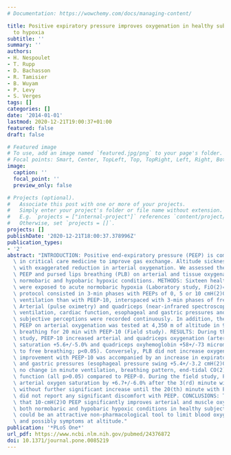 ```yaml
---
# Documentation: https://wowchemy.com/docs/managing-content/

title: Positive expiratory pressure improves oxygenation in healthy subjects exposed
  to hypoxia
subtitle: ''
summary: ''
authors:
- H. Nespoulet
- T. Rupp
- D. Bachasson
- R. Tamisier
- B. Wuyam
- P. Levy
- S. Verges
tags: []
categories: []
date: '2014-01-01'
lastmod: 2020-12-21T19:00:37+01:00
featured: false
draft: false

# Featured image
# To use, add an image named `featured.jpg/png` to your page's folder.
# Focal points: Smart, Center, TopLeft, Top, TopRight, Left, Right, BottomLeft, Bottom, BottomRight.
image:
  caption: ''
  focal_point: ''
  preview_only: false

# Projects (optional).
#   Associate this post with one or more of your projects.
#   Simply enter your project's folder or file name without extension.
#   E.g. `projects = ["internal-project"]` references `content/project/deep-learning/index.md`.
#   Otherwise, set `projects = []`.
projects: []
publishDate: '2020-12-21T18:00:37.378996Z'
publication_types:
- '2'
abstract: "INTRODUCTION: Positive end-expiratory pressure (PEEP) is commonly used\
  \ in critical care medicine to improve gas exchange. Altitude sickness is associated\
  \ with exaggerated reduction in arterial oxygenation. We assessed the effect of\
  \ PEEP and pursed lips breathing (PLB) on arterial and tissue oxygenation under\
  \ normobaric and hypobaric hypoxic conditions. METHODS: Sixteen healthy volunteers\
  \ were exposed to acute normobaric hypoxia (Laboratory study, FiO(2)=0.12). The\
  \ protocol consisted in 3-min phases with PEEPs of 0, 5 or 10 cmH(2)O, PLB or similar\
  \ ventilation than with PEEP-10, interspaced with 3-min phases of free breathing.\
  \ Arterial (pulse oximetry) and quadriceps (near-infrared spectroscopy) oxygenation,\
  \ ventilation, cardiac function, esophageal and gastric pressures and subjects'\
  \ subjective perceptions were recorded continuously. In addition, the effect of\
  \ PEEP on arterial oxygenation was tested at 4,350 m of altitude in 9 volunteers\
  \ breathing for 20 min with PEEP-10 (Field study). RESULTS: During the laboratory\
  \ study, PEEP-10 increased arterial and quadriceps oxygenation (arterial oxygen\
  \ saturation +5.6+/-5.0% and quadriceps oxyhemoglobin +58+/-73 micromol.cm compared\
  \ to free breathing; p<0.05). Conversely, PLB did not increase oxygenation. Oxygenation\
  \ improvement with PEEP-10 was accompanied by an increase in expiratory esophageal\
  \ and gastric pressures (esophageal pressure swing +5.4+/-3.2 cmH(2)O, p<0.05) but\
  \ no change in minute ventilation, breathing pattern, end-tidal CO(2) or cardiac\
  \ function (all p>0.05) compared to PEEP-0. During the field study, PEEP-10 increased\
  \ arterial oxygen saturation by +6.7+/-6.0% after the 3(rd) minute with PEEP-10\
  \ without further significant increase until the 20(th) minute with PEEP-10. Subjects\
  \ did not report any significant discomfort with PEEP. CONCLUSIONS: These data indicate\
  \ that 10-cmH(2)O PEEP significantly improves arterial and muscle oxygenation under\
  \ both normobaric and hypobaric hypoxic conditions in healthy subjects. PEEP-10\
  \ could be an attractive non-pharmacological tool to limit blood oxygen desaturation\
  \ and possibly symptoms at altitude."
publication: '*PLoS One*'
url_pdf: https://www.ncbi.nlm.nih.gov/pubmed/24376872
doi: 10.1371/journal.pone.0085219
---
```


